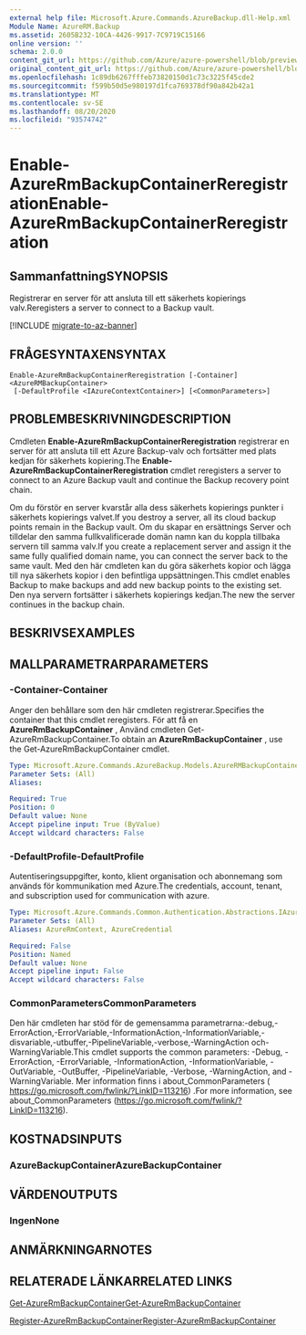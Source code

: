 ```yaml
---
external help file: Microsoft.Azure.Commands.AzureBackup.dll-Help.xml
Module Name: AzureRM.Backup
ms.assetid: 2605B232-10CA-4426-9917-7C9719C15166
online version: ''
schema: 2.0.0
content_git_url: https://github.com/Azure/azure-powershell/blob/preview/src/ResourceManager/AzureBackup/Commands.AzureBackup/help/Enable-AzureRmBackupContainerReregistration.md
original_content_git_url: https://github.com/Azure/azure-powershell/blob/preview/src/ResourceManager/AzureBackup/Commands.AzureBackup/help/Enable-AzureRmBackupContainerReregistration.md
ms.openlocfilehash: 1c89db6267fffeb73820150d1c73c3225f45cde2
ms.sourcegitcommit: f599b50d5e980197d1fca769378df90a842b42a1
ms.translationtype: MT
ms.contentlocale: sv-SE
ms.lasthandoff: 08/20/2020
ms.locfileid: "93574742"
---
```

# <span data-ttu-id="9e589-101">Enable-AzureRmBackupContainerReregistration</span><span class="sxs-lookup"><span data-stu-id="9e589-101">Enable-AzureRmBackupContainerReregistration</span></span>

## <span data-ttu-id="9e589-102">Sammanfattning</span><span class="sxs-lookup"><span data-stu-id="9e589-102">SYNOPSIS</span></span>
<span data-ttu-id="9e589-103">Registrerar en server för att ansluta till ett säkerhets kopierings valv.</span><span class="sxs-lookup"><span data-stu-id="9e589-103">Reregisters a server to connect to a Backup vault.</span></span>

[!INCLUDE [migrate-to-az-banner](../../includes/migrate-to-az-banner.md)]

## <span data-ttu-id="9e589-104">FRÅGESYNTAXEN</span><span class="sxs-lookup"><span data-stu-id="9e589-104">SYNTAX</span></span>

```
Enable-AzureRmBackupContainerReregistration [-Container] <AzureRMBackupContainer>
 [-DefaultProfile <IAzureContextContainer>] [<CommonParameters>]
```

## <span data-ttu-id="9e589-105">PROBLEMBESKRIVNING</span><span class="sxs-lookup"><span data-stu-id="9e589-105">DESCRIPTION</span></span>
<span data-ttu-id="9e589-106">Cmdleten **Enable-AzureRmBackupContainerReregistration** registrerar en server för att ansluta till ett Azure Backup-valv och fortsätter med plats kedjan för säkerhets kopiering.</span><span class="sxs-lookup"><span data-stu-id="9e589-106">The **Enable-AzureRmBackupContainerReregistration** cmdlet reregisters a server to connect to an Azure Backup vault and continue the Backup recovery point chain.</span></span>

<span data-ttu-id="9e589-107">Om du förstör en server kvarstår alla dess säkerhets kopierings punkter i säkerhets kopierings valvet.</span><span class="sxs-lookup"><span data-stu-id="9e589-107">If you destroy a server, all its cloud backup points remain in the Backup vault.</span></span>
<span data-ttu-id="9e589-108">Om du skapar en ersättnings Server och tilldelar den samma fullkvalificerade domän namn kan du koppla tillbaka servern till samma valv.</span><span class="sxs-lookup"><span data-stu-id="9e589-108">If you create a replacement server and assign it the same fully qualified domain name, you can connect the server back to the same vault.</span></span>
<span data-ttu-id="9e589-109">Med den här cmdleten kan du göra säkerhets kopior och lägga till nya säkerhets kopior i den befintliga uppsättningen.</span><span class="sxs-lookup"><span data-stu-id="9e589-109">This cmdlet enables Backup to make backups and add new backup points to the existing set.</span></span>
<span data-ttu-id="9e589-110">Den nya servern fortsätter i säkerhets kopierings kedjan.</span><span class="sxs-lookup"><span data-stu-id="9e589-110">The new the server continues in the backup chain.</span></span>

## <span data-ttu-id="9e589-111">BESKRIVS</span><span class="sxs-lookup"><span data-stu-id="9e589-111">EXAMPLES</span></span>

## <span data-ttu-id="9e589-112">MALLPARAMETRAR</span><span class="sxs-lookup"><span data-stu-id="9e589-112">PARAMETERS</span></span>

### <span data-ttu-id="9e589-113">-Container</span><span class="sxs-lookup"><span data-stu-id="9e589-113">-Container</span></span>
<span data-ttu-id="9e589-114">Anger den behållare som den här cmdleten registrerar.</span><span class="sxs-lookup"><span data-stu-id="9e589-114">Specifies the container that this cmdlet reregisters.</span></span>
<span data-ttu-id="9e589-115">För att få en **AzureRmBackupContainer** , Använd cmdleten Get-AzureRmBackupContainer.</span><span class="sxs-lookup"><span data-stu-id="9e589-115">To obtain an **AzureRmBackupContainer** , use the Get-AzureRmBackupContainer cmdlet.</span></span>

```yaml
Type: Microsoft.Azure.Commands.AzureBackup.Models.AzureRMBackupContainer
Parameter Sets: (All)
Aliases: 

Required: True
Position: 0
Default value: None
Accept pipeline input: True (ByValue)
Accept wildcard characters: False
```

### <span data-ttu-id="9e589-116">-DefaultProfile</span><span class="sxs-lookup"><span data-stu-id="9e589-116">-DefaultProfile</span></span>
<span data-ttu-id="9e589-117">Autentiseringsuppgifter, konto, klient organisation och abonnemang som används för kommunikation med Azure.</span><span class="sxs-lookup"><span data-stu-id="9e589-117">The credentials, account, tenant, and subscription used for communication with azure.</span></span>

```yaml
Type: Microsoft.Azure.Commands.Common.Authentication.Abstractions.IAzureContextContainer
Parameter Sets: (All)
Aliases: AzureRmContext, AzureCredential

Required: False
Position: Named
Default value: None
Accept pipeline input: False
Accept wildcard characters: False
```

### <span data-ttu-id="9e589-118">CommonParameters</span><span class="sxs-lookup"><span data-stu-id="9e589-118">CommonParameters</span></span>
<span data-ttu-id="9e589-119">Den här cmdleten har stöd för de gemensamma parametrarna:-debug,-ErrorAction,-ErrorVariable,-InformationAction,-InformationVariable,-disvariable,-utbuffer,-PipelineVariable,-verbose,-WarningAction och-WarningVariable.</span><span class="sxs-lookup"><span data-stu-id="9e589-119">This cmdlet supports the common parameters: -Debug, -ErrorAction, -ErrorVariable, -InformationAction, -InformationVariable, -OutVariable, -OutBuffer, -PipelineVariable, -Verbose, -WarningAction, and -WarningVariable.</span></span> <span data-ttu-id="9e589-120">Mer information finns i about_CommonParameters ( https://go.microsoft.com/fwlink/?LinkID=113216) .</span><span class="sxs-lookup"><span data-stu-id="9e589-120">For more information, see about_CommonParameters (https://go.microsoft.com/fwlink/?LinkID=113216).</span></span>

## <span data-ttu-id="9e589-121">KOSTNADS</span><span class="sxs-lookup"><span data-stu-id="9e589-121">INPUTS</span></span>

### <span data-ttu-id="9e589-122">AzureBackupContainer</span><span class="sxs-lookup"><span data-stu-id="9e589-122">AzureBackupContainer</span></span>

## <span data-ttu-id="9e589-123">VÄRDEN</span><span class="sxs-lookup"><span data-stu-id="9e589-123">OUTPUTS</span></span>

### <span data-ttu-id="9e589-124">Ingen</span><span class="sxs-lookup"><span data-stu-id="9e589-124">None</span></span>

## <span data-ttu-id="9e589-125">ANMÄRKNINGAR</span><span class="sxs-lookup"><span data-stu-id="9e589-125">NOTES</span></span>

## <span data-ttu-id="9e589-126">RELATERADE LÄNKAR</span><span class="sxs-lookup"><span data-stu-id="9e589-126">RELATED LINKS</span></span>

[<span data-ttu-id="9e589-127">Get-AzureRmBackupContainer</span><span class="sxs-lookup"><span data-stu-id="9e589-127">Get-AzureRmBackupContainer</span></span>](./Get-AzureRmBackupContainer.md)

[<span data-ttu-id="9e589-128">Register-AzureRmBackupContainer</span><span class="sxs-lookup"><span data-stu-id="9e589-128">Register-AzureRmBackupContainer</span></span>](./Register-AzureRmBackupContainer.md)


